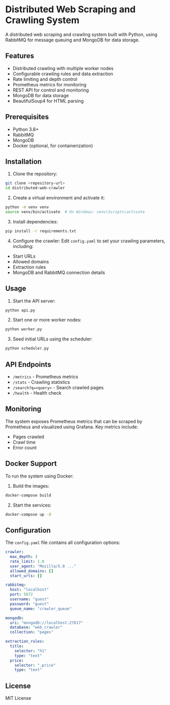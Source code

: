 # Distributed Web Scraping and Crawling System

A distributed web scraping and crawling system built with Python, using RabbitMQ for message queuing and MongoDB for data storage.

## Features

- Distributed crawling with multiple worker nodes
- Configurable crawling rules and data extraction
- Rate limiting and depth control
- Prometheus metrics for monitoring
- REST API for control and monitoring
- MongoDB for data storage
- BeautifulSoup4 for HTML parsing

## Prerequisites

- Python 3.8+
- RabbitMQ
- MongoDB
- Docker (optional, for containerization)

## Installation

1. Clone the repository:
```bash
git clone <repository-url>
cd distributed-web-crawler
```

2. Create a virtual environment and activate it:
```bash
python -m venv venv
source venv/bin/activate  # On Windows: venv\Scripts\activate
```

3. Install dependencies:
```bash
pip install -r requirements.txt
```

4. Configure the crawler:
Edit `config.yaml` to set your crawling parameters, including:
- Start URLs
- Allowed domains
- Extraction rules
- MongoDB and RabbitMQ connection details

## Usage

1. Start the API server:
```bash
python api.py
```

2. Start one or more worker nodes:
```bash
python worker.py
```

3. Seed initial URLs using the scheduler:
```bash
python scheduler.py
```

## API Endpoints

- `/metrics` - Prometheus metrics
- `/stats` - Crawling statistics
- `/search?q=<query>` - Search crawled pages
- `/health` - Health check

## Monitoring

The system exposes Prometheus metrics that can be scraped by Prometheus and visualized using Grafana. Key metrics include:
- Pages crawled
- Crawl time
- Error count

## Docker Support

To run the system using Docker:

1. Build the images:
```bash
docker-compose build
```

2. Start the services:
```bash
docker-compose up -d
```

## Configuration

The `config.yaml` file contains all configuration options:

```yaml
crawler:
  max_depth: 3
  rate_limit: 1.0
  user_agent: "Mozilla/5.0 ..."
  allowed_domains: []
  start_urls: []

rabbitmq:
  host: "localhost"
  port: 5672
  username: "guest"
  password: "guest"
  queue_name: "crawler_queue"

mongodb:
  uri: "mongodb://localhost:27017"
  database: "web_crawler"
  collection: "pages"

extraction_rules:
  title:
    selector: "h1"
    type: "text"
  price:
    selector: ".price"
    type: "text"
```

## License

MIT License 